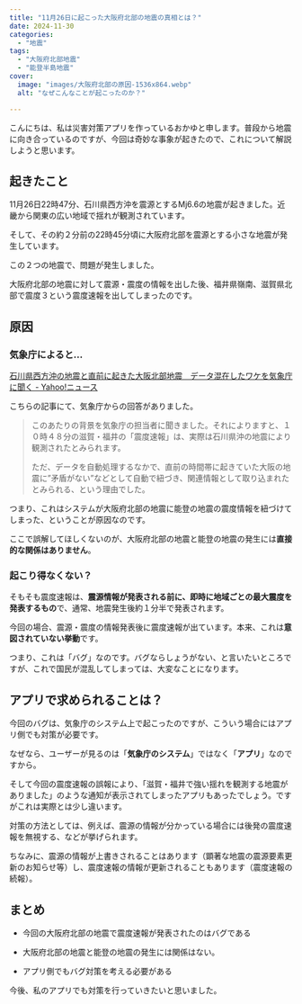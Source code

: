 ```yaml
---
title: "11月26日に起こった大阪府北部の地震の真相とは？"
date: 2024-11-30
categories: 
  - "地震"
tags: 
  - "大阪府北部地震"
  - "能登半島地震"
cover:
  image: "images/大阪府北部の原因-1536x864.webp"
  alt: "なぜこんなことが起こったのか？"

---
```


こんにちは、私は災害対策アプリを作っているおかゆと申します。普段から地震に向き合っているのですが、今回は奇妙な事象が起きたので、これについて解説しようと思います。
<!--more-->
## 起きたこと

11月26日22時47分、石川県西方沖を震源とするMj6.6の地震が起きました。近畿から関東の広い地域で揺れが観測されています。

そして、その約２分前の22時45分頃に大阪府北部を震源とする小さな地震が発生しています。

この２つの地震で、問題が発生しました。

大阪府北部の地震に対して震源・震度の情報を出した後、福井県嶺南、滋賀県北部で震度３という震度速報を出してしまったのです。

## 原因

### 気象庁によると...

[石川県西方沖の地震と直前に起きた大阪北部地震　データ混在したワケを気象庁に聞く - Yahoo!ニュース](https://news.yahoo.co.jp/articles/2ea1658d6e6292f3cc8e8620f9b93a6ff2a66e85)

こちらの記事にて、気象庁からの回答がありました。

> このあたりの背景を気象庁の担当者に聞きました。それによりますと、１０時４８分の滋賀・福井の「震度速報」は、実際は石川県沖の地震により観測されたとみられます。
> 
> ただ、データを自動処理するなかで、直前の時間帯に起きていた大阪の地震に”矛盾がない”などとして自動で紐づき、関連情報として取り込まれたとみられる、という理由でした。

つまり、これはシステムが大阪府北部の地震に能登の地震の震度情報を紐づけてしまった、ということが原因なのです。

ここで誤解してほしくないのが、大阪府北部の地震と能登の地震の発生には**直接的な関係はありません**。

### 起こり得なくない？

そもそも震度速報は、**震源情報が発表される前に、即時に地域ごとの最大震度を発表するもの**で、通常、地震発生後約１分半で発表されます。

今回の場合、震源・震度の情報発表後に震度速報が出ています。本来、これは**意図されていない挙動**です。

つまり、これは「バグ」なのです。バグならしょうがない、と言いたいところですが、これで国民が混乱してしまっては、大変なことになります。

## アプリで求められることは？

今回のバグは、気象庁のシステム上で起こったのですが、こういう場合にはアプリ側でも対策が必要です。

なぜなら、ユーザーが見るのは「**気象庁のシステム**」ではなく「**アプリ**」なのですから。

そして今回の震度速報の誤報により、「滋賀・福井で強い揺れを観測する地震がありました」のような通知が表示されてしまったアプリもあったでしょう。ですがこれは実際とは少し違います。

対策の方法としては、例えば、震源の情報が分かっている場合には後発の震度速報を無視する、などが挙げられます。

ちなみに、震源の情報が上書きされることはあります（顕著な地震の震源要素更新のお知らせ等）し、震度速報の情報が更新されることもあります（震度速報の続報）。

## まとめ

- 今回の大阪府北部の地震で震度速報が発表されたのはバグである

- 大阪府北部の地震と能登の地震の発生には関係はない。

- アプリ側でもバグ対策を考える必要がある

今後、私のアプリでも対策を行っていきたいと思いました。

